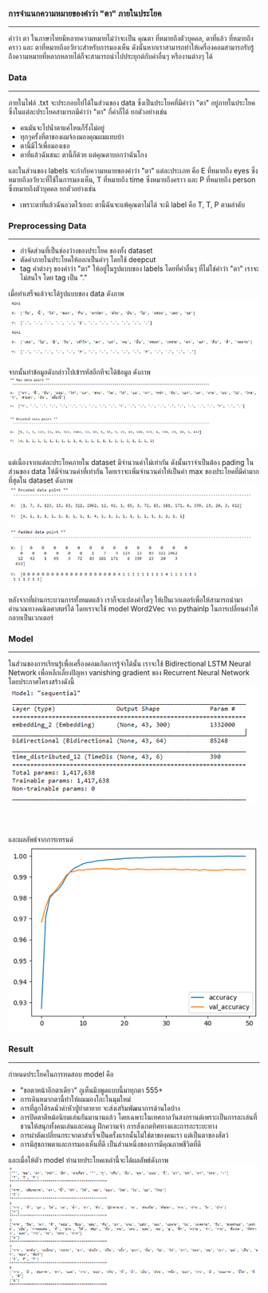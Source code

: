 ### การจำแนกความหมายของคำว่า "ตา" ภายในประโยค 
-------------
คำว่า ตา ในภาษาไทยมีหลายความหมายไม่ว่าจะเป็น คุณตา ที่หมายถึงตัวบุคคล, ตาที่แล้ว ที่หมายถึงคราว และ ตาที่หมายถึงอวัยวะสำหรับการมองเห็น ดังนั้นหากเราสามารถทำให้เครื่องคอมสามารถรับรู้ถึงความหมายที่หลากหลายได้ก็จะสามารถนำไปประยุกต์กับคำอื่นๆ หรืองานต่างๆ ได้

### Data
-------------
ภายในไฟล์ .txt จะประกอบไปได้ในส่วนของ data ซึ่งเป็นประโยคที่มีคำว่า "ตา" อยู่ภายในประโยค ซึ่งในแต่ละประโยคสามารถมีคำว่า "ตา" กี่คำก็ได้ ยกตัวอย่างเช่น
- คนมันจะไปน้ำตาแค่ไหนก็รั้งไม่อยู่
- ทุกๆครั้งที่ตาของผมจ้องมองคุณผมแทบบ้า
- ตานี้มีไว้เพื่อมองเธอ
- ตาที่แล้วฉันชนะ ตานี้ก็ด้วย แต่คุณตาบอกว่าฉันโกง

และในส่วนของ labels จะกำกับความหมายของคำว่า "ตา" แต่ละประเภท คือ E ที่หมายถึง eyes ซึ่งหมายถึงอวัยวะที่ใช้ในการมองเห็น, T ที่หมายถึง time ซึ่งหมายถึงคราว และ P ที่หมายถึง person ซึ่งหมายถึงตัวบุคคล ยกตัวอย่างเช่น
- เพราะตาที่แล้วฉันอวดไว้เยอะ ตานี้ฉันจะแพ้คุณตาไม่ได้  จะมี label คือ T, T, P ตามลำดับ



### Preprocessing Data
-------------
- กำจัดส่วนที่เป็นช่องว่างของประโยค ของทั้ง dataset
- ตัดคำภายในประโยคให้ออกเป็นคำๆ โดยใช้ deepcut
- tag คำต่างๆ ของคำว่า "ตา" ให้อยู่ในรูปแบบของ labels โดยที่คำอื่นๆ ที่ไม่ใช่คำว่า "ตา" เราจะไม่สนใจ โดย tag เป็น "."

เมื่อทำเสร็จแล้วจะได้รูปแบบของ data ดังภาพ
![](/blob/processing.png)

จากนั้นทำข้อมูลดังกล่าวไปเข้ารหัสอีกทีจะได้ข้อมูล ดังภาพ
![](/blob/encode_data.png)

แต่เนื่องจากแต่ละประโยคภายใน dataset มีจำนวนคำไม่เท่ากัน ดังนั้นเราจำเป็นต้อง pading ในส่วนของ data ให้มีจำนวนคำที่เท่ากัน โดยเราจะเพิ่มจำนวนคำให้เป็นค่า max ของประโยคที่มีคำมากที่สุดใน dataset ดังภาพ
![](/blob/pad_data.png)

หลังจากที่ผ่านกระบวนการทั้งหมดแล้ว เราก็จะแปลงคำใดๆ ให้เป็นเวกเตอร์เพื่อให้สามารถนำมาคำนวณทางคณิตศาสตร์ได้ โดยเราจะใช้ model Word2Vec จาก pythainlp ในการเปลี่ยนคำให้กลายเป็นเวกเตอร์

### Model
----
ในส่วนของการเรียนรู้เพื่อเครื่องคอมเกิดการรู้จำได้นั้น เราจะใช้ Bidirectional LSTM Neural Network
เพื่อหลีกเลี่ยงปัญหา vanishing gradient ของ Recurrent Neural Network
โดยประกาศโครงสร้างดังนี้
![](/blob/structure.png)

<br />
<br />

และผลลัพธ์จากการเทรนด์
![](/blob/accuray.png)

### Result
----
กำหนดประโยคในการทดสอบ model คือ
- "ขอตาหน้าอีกตาเดียว" กูเห็นมึงพูดแบบนี้มาทุกตา 555+
- การเดินหมากตานี้ทำให้ผมมองโกะในมุมใหม่
- การที่ลูกได้รดน้ำดำหัวปู่ย่าตายาย จะส่งเสริมพัฒนาการด้านใดบ้าง
- การปิดตาตีหม้อนิยมเล่นกันมานานแล้ว โดยเฉพาะในเทศกาลวันสงกรานต์เพราะเป็นการละเล่นที่ชวนให้สนุกทั้งคนเล่นและคนดู ฝึกความจำ การสังเกตทิศทางและการกะระยะทาง
- การผ่าตัดเปลี่ยนกระจกตาสำเร็จเป็นครั้งแรกนั้นไม่ใช่ตาของคนเรา แต่เป็นตาของสัตว์
- การมีสุขภาพตาและการมองเห็นที่ดี เป็นส่วนหนึ่งของการมีคุณภาพชีวิตที่ดี

และเมื่อให้ตัว model ทำนายประโยคเหล่านี้จะได้ผลลัพธ์ดังภาพ
![](/blob/result.png)
